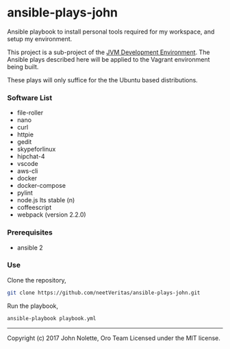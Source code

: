 # ansible-plays-john
Ansible playbook to install personal tools required for my workspace, and setup my environment.

This project is a sub-project of the [JVM Development Environment](https://github.com/neetVeritas/jvm-development-environment). The Ansible plays described here will be applied to the Vagrant environment being built.

These plays will only suffice for the the Ubuntu based distributions.

### Software List

* file-roller
* nano
* curl
* httpie
* gedit
* skypeforlinux
* hipchat-4
* vscode
* aws-cli
* docker
* docker-compose
* pylint
* node.js lts stable (n)
* coffeescript
* webpack (version 2.2.0)

### Prerequisites
* ansible 2

### Use

Clone the repository,
```sh
git clone https://github.com/neetVeritas/ansible-plays-john.git
```
Run the playbook,
```sh
ansible-playbook playbook.yml
```

---
Copyright (c) 2017 John Nolette, Oro Team Licensed under the MIT license.
